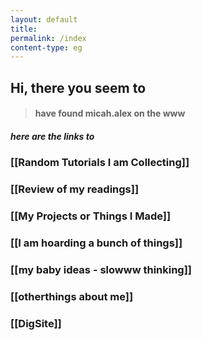 ```yaml
---
layout: default  
title:
permalink: /index
content-type: eg  
---  
```



## Hi, there you seem to 
> #### have found micah.alex on the www
##### here are the links to 

### [[Random Tutorials I am Collecting]]

### [[Review of my readings]]

### [[My Projects or Things I Made]]

### [[I am hoarding a bunch of things]]

### [[my baby ideas - slowww thinking]]

### [[otherthings about me]]

### [[DigSite]]
